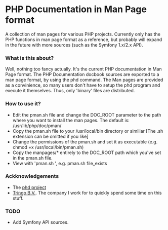 PHP Documentation in Man Page format
====================================
A collection of man pages for various PHP projects. Currently only has the PHP functions in man page format as a reference, but probably will expand in the future with more sources (such as the Symfony 1.x/2.x API).

### What is this about?
Well, nothing too fancy actually. It's the current PHP documentation in Man Page format. The PHP Documentation docbook sources are exported to a man page format, by using the phd command. The Man pages are provided as a convinience, so many users don't have to setup the phd program and execute it themselves. Thus, only 'binary' files are distributed. 

### How to use it?
  * Edit the pman.sh file and change the DOC_ROOT parameter to the path where you want to install the man pages. The default is: /usr/lib/php/doc/pman/
  * Copy the pman.sh file to your /usr/local/bin directory or similiar [The .sh extension can be omitted if you like]
  * Change the permissions of the pman.sh and set it as executable (e.g. chmod +x /usr/local/bin/pman.sh) 
  * Copy the manpages/* entirely to the DOC_ROOT path which you've set in the pman.sh file.
  * View with 'pman.sh <manpage>', e.g.
      pman.sh file_exists
    
### Ackknowledgements
  - The [phd project](https://doc.php.net/phd/)
  - [Tringo B.V.](http://www.tringo.nl). The company I work for to quickly spend some time on this stuff.

### TODO
  - Add Symfony API sources.

